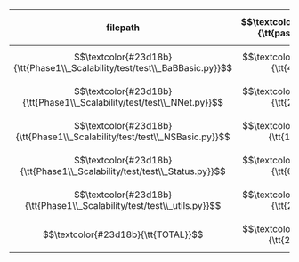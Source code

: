 |                 filepath                 | $$\textcolor{#23d18b}{\tt{passed}}$$ | SUBTOTAL |
| ---------------------------------------- | --------------------------------: | -------: |
| $$\textcolor{#23d18b}{\tt{Phase1\\_Scalability/test/test\\_BaBBasic.py}}$$ |   $$\textcolor{#23d18b}{\tt{4}}$$ | $$\textcolor{#23d18b}{\tt{4}}$$ |
| $$\textcolor{#23d18b}{\tt{Phase1\\_Scalability/test/test\\_NNet.py}}$$ |   $$\textcolor{#23d18b}{\tt{2}}$$ | $$\textcolor{#23d18b}{\tt{2}}$$ |
| $$\textcolor{#23d18b}{\tt{Phase1\\_Scalability/test/test\\_NSBasic.py}}$$ |  $$\textcolor{#23d18b}{\tt{15}}$$ | $$\textcolor{#23d18b}{\tt{15}}$$ |
| $$\textcolor{#23d18b}{\tt{Phase1\\_Scalability/test/test\\_Status.py}}$$ |   $$\textcolor{#23d18b}{\tt{6}}$$ | $$\textcolor{#23d18b}{\tt{6}}$$ |
| $$\textcolor{#23d18b}{\tt{Phase1\\_Scalability/test/test\\_utils.py}}$$ |   $$\textcolor{#23d18b}{\tt{2}}$$ | $$\textcolor{#23d18b}{\tt{2}}$$ |
| $$\textcolor{#23d18b}{\tt{TOTAL}}$$      |  $$\textcolor{#23d18b}{\tt{29}}$$ | $$\textcolor{#23d18b}{\tt{29}}$$ |
